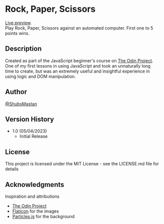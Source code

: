 # Rock, Paper, Scissors

[Live preview](https://shubsmastan.github.io/rock-paper-scissors).<br/>
Play Rock, Paper, Scissors against an automated computer. First one to 5 points wins.

## Description

Created as part of the JavaScript beginner's course on [The Odin Project](https://www.theodinproject.com). One of my first lessons in using JavaScript and took an unnaturally long time to create, but was an extremely useful and insightful experience in using logic and DOM manipulation.

## Author

[@ShubsMastan](https://github.com/shubsmastan)

## Version History

- 1.0 (05/04/2023)
  - Initial Release

## License

This project is licensed under the MIT License - see the LICENSE.md file for details

## Acknowledgments

Inspiration and attributions

- [The Odin Project](https://www.theodinproject.com)
- [Flaticon](https://www.flaticon.com) for the images
- [Particles.js](https://github.com/marcbruederlin/particles.js) for the background
